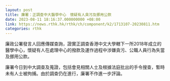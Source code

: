 ```yaml
---
layout: post
title: 廉署：正調查中大醫學中心　懷疑有人貪污及挪用公款
date: 2023-08-11 18:16:37.000000000 +08:00
link: https://news.rthk.hk/rthk/ch/component/k2/1713107-20230811.htm
categories: rthk
---
```


廉政公署發言人回應傳媒查詢，證實正調查香港中文大學轄下一所2018年成立的醫學中心，懷疑有人在處理中心的撥款及運作過程中涉嫌貪污、公職人員行為失當及挪用公款。

廉署今日到中大調查及蒐證，包括會見相關人士及根據法庭批出的手令搜查，暫時未有人士被拘捕。由於調查仍在進行，廉署不作進一步評論。
